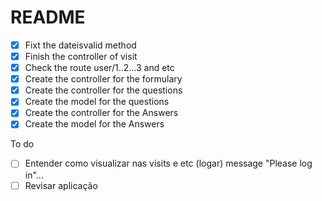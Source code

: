 # README


- [x] Fixt the dateisvalid method
- [x] Finish the controller of visit
- [x] Check the route user/1..2...3 and etc
- [x] Create the controller for the formulary
- [x] Create the controller for the questions 
- [x] Create the model for the questions
- [x] Create the controller for the Answers
- [x] Create the model for the Answers

To do
- [ ] Entender como visualizar nas visits e etc (logar) message	"Please log in"...
- [ ] Revisar aplicação